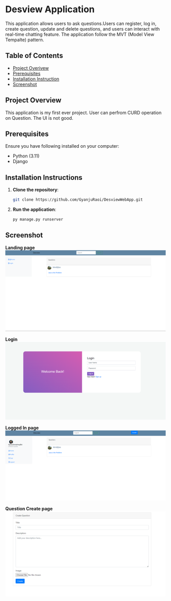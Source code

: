 # Desview Application

This application allows users to ask questions.Users can register, log in, create question, update and delete questions, and users can interact with real-time chatting feature. The application follow the MVT (Model View Tempalte) pattern.

## Table of Contents

- [Project Overivew](#project-overview)
- [Prerequisites](#prerequisites)
- [Installation Instruction](#installation-instructions)
- [Screenshot](#screenshot)

## Project Overview

This application is my first ever project. User can perfrom CURD operation on Question. The UI is not good. 

## Prerequisites

Ensure you have following installed on your computer:

- Python (3.11)
- Django

## Installation Instructions

1. **Clone the repository**:
    ```bash
    git clone https://github.com/GyanjuRaoi/DesviewWebApp.git
    ```

2. **Run the application**:
    ```bash
    py manage.py runserver
    ```

## Screenshot

**Landing page**
![alt text](image.png)

**Login**
![alt text](image-1.png)

**Logged In page**
![alt text](image-2.png)

**Question Create page**
![alt text](image-3.png)


